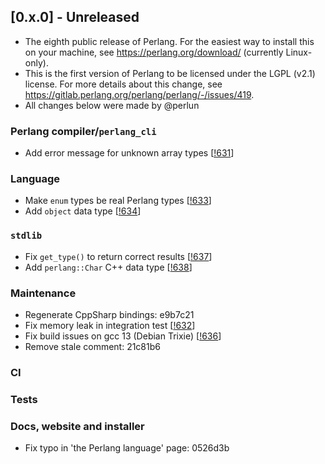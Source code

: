 ## [0.x.0] - Unreleased
- The eighth public release of Perlang. For the easiest way to install this on your machine, see
  https://perlang.org/download/ (currently Linux-only).
- This is the first version of Perlang to be licensed under the LGPL (v2.1) license. For more details about this change,
  see https://gitlab.perlang.org/perlang/perlang/-/issues/419.
- All changes below were made by @perlun

### Perlang compiler/`perlang_cli`
- Add error message for unknown array types [[!631][631]]

### Language
- Make `enum` types be real Perlang types [[!633][633]]
- Add `object` data type [[!634][634]]

### `stdlib`
- Fix `get_type()` to return correct results [[!637][637]]
- Add `perlang::Char` C++ data type [[!638][638]]

### Maintenance
- Regenerate CppSharp bindings: e9b7c21
- Fix memory leak in integration test [[!632][632]]
- Fix build issues on gcc 13 (Debian Trixie) [[!636][636]]
- Remove stale comment: 21c81b6

### CI

### Tests

### Docs, website and installer
- Fix typo in 'the Perlang language' page: 0526d3b

[631]: https://gitlab.perlang.org/perlang/perlang/merge_requests/631
[632]: https://gitlab.perlang.org/perlang/perlang/merge_requests/632
[633]: https://gitlab.perlang.org/perlang/perlang/merge_requests/633
[634]: https://gitlab.perlang.org/perlang/perlang/merge_requests/634
[636]: https://gitlab.perlang.org/perlang/perlang/merge_requests/636
[637]: https://gitlab.perlang.org/perlang/perlang/merge_requests/637
[638]: https://gitlab.perlang.org/perlang/perlang/merge_requests/638
